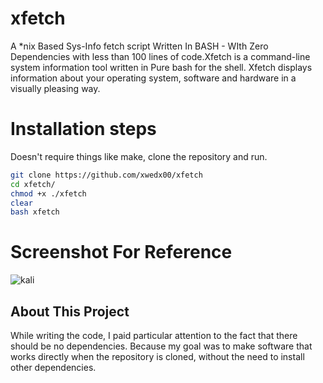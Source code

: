 # xfetch
A *nix Based Sys-Info fetch script Written In BASH - WIth Zero Dependencies with less than 100 lines of code.Xfetch is a command-line system information tool written in Pure bash for the shell. Xfetch displays information about your operating system, software and hardware in a visually pleasing way.

# Installation steps
Doesn't require things like make, clone the repository and run.
```bash
git clone https://github.com/xwedx00/xfetch
cd xfetch/
chmod +x ./xfetch
clear
bash xfetch
```
# Screenshot For Reference
![kali](https://user-images.githubusercontent.com/117844799/201059854-715ad09e-20fb-4489-89b8-d7742a22e94d.png)

## About This Project
While writing the code, I paid particular attention to the fact that there should be no dependencies. Because my goal was to make software that works directly when the repository is cloned, without the need to install other dependencies.
